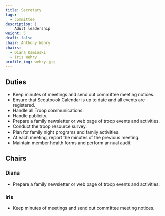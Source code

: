 ```yaml
---
title: Secretary
tags:
  - committee
description: |
    Adult leadership
weight: 5
draft: false
chair: Anthony Wehry
chairs:
  - Diana Kaminski
  - Iris Wehry
profile_img: wehry.jpg
---
```


## Duties

- Keep minutes of meetings and send out committee meeting notices.
- Ensure that Scoutbook Calendar is up to date and all events are registered.
- Handle all Troop communications.
- Handle publicity.
- Prepare a family newsletter or web page of troop events and
  activities.
- Conduct the troop resource survey.
- Plan for family night programs and family activities.
- At each meeting, report the minutes of the previous meeting.
- Maintain member health forms and perform annual audit.

## Chairs

### Diana

- Prepare a family newsletter or web page of troop events and
  activities.

### Iris

- Keep minutes of meetings and send out committee meeting notices.
